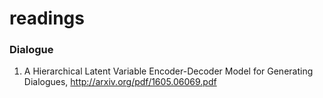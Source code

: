 # readings


### Dialogue
1. A Hierarchical Latent Variable Encoder-Decoder Model for Generating Dialogues, http://arxiv.org/pdf/1605.06069.pdf



